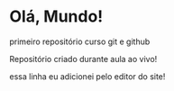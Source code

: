 # Olá, Mundo!
 primeiro repositório curso git e github

 Repositório criado durante aula ao vivo!
 
essa linha eu adicionei pelo editor do site!
